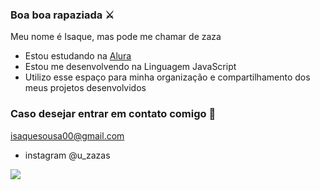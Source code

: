 ### Boa boa rapaziada ⚔️

Meu nome é Isaque, mas pode me chamar de zaza

- Estou estudando na [Alura](https://www.alura.com.br)
- Estou me desenvolvendo na Linguagem JavaScript
- Utilizo esse espaço para minha organização e compartilhamento dos meus projetos desenvolvidos

### Caso desejar entrar em contato comigo 📧

isaquesousa00@gmail.com

- instagram @u_zazas

![](https://media1.tenor.com/m/3G63nN93C7oAAAAC/vinland-saga-thorfinn.gif)
